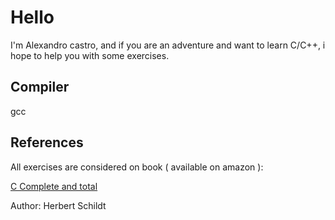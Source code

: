 # Hello

I'm Alexandro castro, and if you are an adventure and want to learn C/C++, i hope to help you with some exercises.

## Compiler
gcc

## References

All exercises are considered on book ( available on amazon ):

<a href="https://www.amazon.com.br/C-completo-total-Herbert-Schildt/dp/8534605955"> C Complete and total </a>

Author: Herbert Schildt